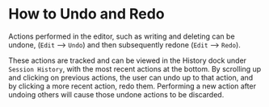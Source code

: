 # How to Undo and Redo

Actions performed in the editor, such as writing and deleting can be undone, (`Edit` --> `Undo`) and then subsequently redone (`Edit` --> `Redo`). 

These actions are tracked and can be viewed in the History dock under `Session History`, with the most recent actions at the bottom. By scrolling up and clicking on previous actions, the user can undo up to that action, and by clicking a more recent action, redo them. Performing a new action after undoing others will cause those undone actions to be discarded.



